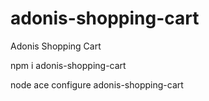 # adonis-shopping-cart
Adonis Shopping Cart

npm i adonis-shopping-cart

node ace configure adonis-shopping-cart